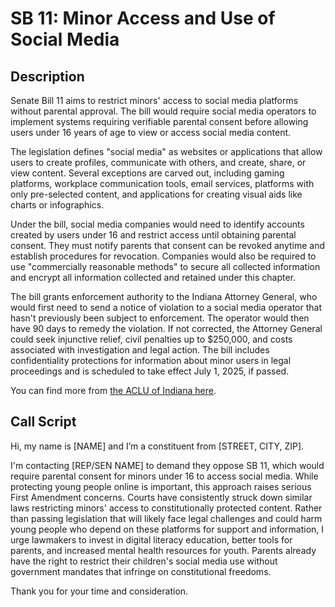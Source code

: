 # SB 11: Minor Access and Use of Social Media

## Description
Senate Bill 11 aims to restrict minors' access to social media platforms without parental approval. The bill would require social media operators to implement systems requiring verifiable parental consent before allowing users under 16 years of age to view or access social media content.

The legislation defines "social media" as websites or applications that allow users to create profiles, communicate with others, and create, share, or view content. Several exceptions are carved out, including gaming platforms, workplace communication tools, email services, platforms with only pre-selected content, and applications for creating visual aids like charts or infographics.

Under the bill, social media companies would need to identify accounts created by users under 16 and restrict access until obtaining parental consent. They must notify parents that consent can be revoked anytime and establish procedures for revocation. Companies would also be required to use "commercially reasonable methods" to secure all collected information and encrypt all information collected and retained under this chapter.

The bill grants enforcement authority to the Indiana Attorney General, who would first need to send a notice of violation to a social media operator that hasn't previously been subject to enforcement. The operator would then have 90 days to remedy the violation. If not corrected, the Attorney General could seek injunctive relief, civil penalties up to $250,000, and costs associated with investigation and legal action. The bill includes confidentiality protections for information about minor users in legal proceedings and is scheduled to take effect July 1, 2025, if passed.

You can find more from [the ACLU of Indiana here](https://www.aclu-in.org/en/legislation/minor-access-and-use-social-media-sb-11).

## Call Script
Hi, my name is [NAME] and I’m a constituent from [STREET, CITY, ZIP].

I'm contacting [REP/SEN NAME] to demand they oppose SB 11, which would require parental consent for minors under 16 to access social media. While protecting young people online is important, this approach raises serious First Amendment concerns. Courts have consistently struck down similar laws restricting minors' access to constitutionally protected content. Rather than passing legislation that will likely face legal challenges and could harm young people who depend on these platforms for support and information, I urge lawmakers to invest in digital literacy education, better tools for parents, and increased mental health resources for youth. Parents already have the right to restrict their children's social media use without government mandates that infringe on constitutional freedoms.

Thank you for your time and consideration.
